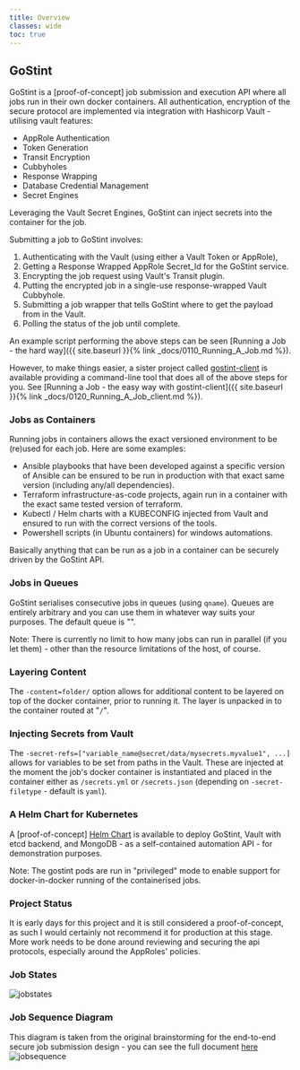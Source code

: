 ```yaml
---
title: Overview
classes: wide
toc: true
---
```

## GoStint
GoStint is a [proof-of-concept] job submission and execution API where all jobs run in their
own docker containers.  All authentication, encryption of the secure protocol
are implemented via integration with Hashicorp Vault - utilising vault features:

* AppRole Authentication
* Token Generation
* Transit Encryption
* Cubbyholes
* Response Wrapping
* Database Credential Management
* Secret Engines

Leveraging the Vault Secret Engines, GoStint can inject secrets into the container
for the job.

Submitting a job to GoStint involves:

1. Authenticating with the Vault (using either a Vault Token or AppRole),
2. Getting a Response Wrapped AppRole Secret_Id for the GoStint service.
3. Encrypting the job request using Vault's Transit plugin.
4. Putting the encrypted job in a single-use response-wrapped Vault Cubbyhole.
5. Submitting a job wrapper that tells GoStint where to get the payload from in the Vault.
6. Polling the status of the job until complete.

An example script performing the above steps can be seen
[Running a Job - the hard way]({{ site.baseurl }}{% link _docs/0110_Running_A_Job.md %}).

However, to make things easier, a sister project called
[gostint-client](https://github.com/goethite/gostint-client)
is available providing a command-line tool that does all of the above steps
for you. See
[Running a Job - the easy way with gostint-client]({{ site.baseurl }}{% link _docs/0120_Running_A_Job_client.md %}).

### Jobs as Containers
Running jobs in containers allows the exact versioned environment to be (re)used
for each job. Here are some examples:

* Ansible playbooks that have been developed against a specific version of Ansible
  can be ensured to be run in production with that exact same version (including any/all
  dependencies).
* Terraform infrastructure-as-code projects, again run in a container with the exact
  same tested version of terraform.
* Kubectl / Helm charts with a KUBECONFIG injected from Vault and ensured to run
  with the correct versions of the tools.
* Powershell scripts (in Ubuntu containers) for windows automations.

Basically anything that can be run as a job in a container can be securely driven
by the GoStint API.

### Jobs in Queues
GoStint serialises consecutive jobs in queues (using `qname`). Queues are entirely
arbitrary and you can use them in whatever way suits your purposes.
The default queue is "".

Note: There is currently no limit to how many jobs can run in parallel (if you
let them) - other than the resource limitations of the host, of course.

### Layering Content
The `-content=folder/` option allows for additional content to be layered on top
of the docker container, prior to running it.  The layer is unpacked in to the
container routed at "`/`".

### Injecting Secrets from Vault
The `-secret-refs=["variable_name@secret/data/mysecrets.myvalue1", ...]` allows for variables
to be set from paths in the Vault.  These are injected at the moment the job's docker
container is instantiated and placed in the container either as `/secrets.yml` or
`/secrets.json`  (depending on `-secret-filetype` - default is `yaml`).

### A Helm Chart for Kubernetes
A [proof-of-concept] [Helm Chart](https://github.com/goethite/gostint-helm)
is available to deploy GoStint, Vault with etcd
backend, and MongoDB - as a self-contained automation API - for demonstration
purposes.

Note: The gostint pods are run in "privileged" mode to enable
support for docker-in-docker running of the containerised jobs.

### Project Status
It is early days for this project and it is still considered a proof-of-concept,
as such I would certainly not recommend it for production at this stage.
More work needs to be done around reviewing and securing the api protocols,
especially around the AppRoles' policies.

### Job States
![jobstates](https://raw.githubusercontent.com/goethite/gostint/master/docs/jobstates.mermaid.png)

### Job Sequence Diagram
This diagram is taken from the original brainstorming for the end-to-end
secure job submission design - you can see the full document
[here](https://github.com/goethite/gostint/blob/master/docs/jobsequence.md)
![jobsequence](https://raw.githubusercontent.com/goethite/gostint/master/docs/job_via_intermediary.mermaid.png)
